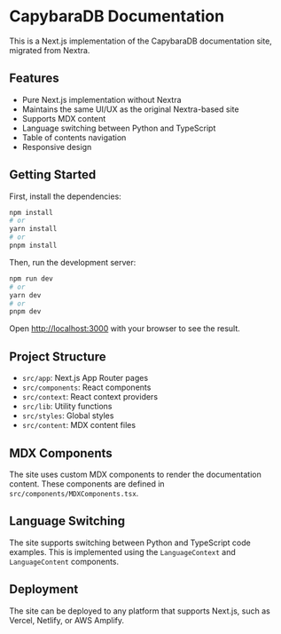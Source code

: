 # CapybaraDB Documentation

This is a Next.js implementation of the CapybaraDB documentation site, migrated from Nextra.

## Features

- Pure Next.js implementation without Nextra
- Maintains the same UI/UX as the original Nextra-based site
- Supports MDX content
- Language switching between Python and TypeScript
- Table of contents navigation
- Responsive design

## Getting Started

First, install the dependencies:

```bash
npm install
# or
yarn install
# or
pnpm install
```

Then, run the development server:

```bash
npm run dev
# or
yarn dev
# or
pnpm dev
```

Open [http://localhost:3000](http://localhost:3000) with your browser to see the result.

## Project Structure

- `src/app`: Next.js App Router pages
- `src/components`: React components
- `src/context`: React context providers
- `src/lib`: Utility functions
- `src/styles`: Global styles
- `src/content`: MDX content files

## MDX Components

The site uses custom MDX components to render the documentation content. These components are defined in `src/components/MDXComponents.tsx`.

## Language Switching

The site supports switching between Python and TypeScript code examples. This is implemented using the `LanguageContext` and `LanguageContent` components.

## Deployment

The site can be deployed to any platform that supports Next.js, such as Vercel, Netlify, or AWS Amplify. 